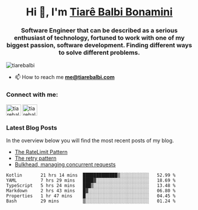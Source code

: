 

<h1 align="center">Hi 👋, I'm <a href="https://tiarebalbi.com?utm_source=github&utm_medium=profile&utm_campaign=github_profile">Tiarê Balbi Bonamini</a></h1>

<h3 align="center">Software Engineer that can be described as a serious enthusiast of technology, fortuned to work with one of my biggest passion, software development. Finding different ways to solve different problems.</h3>

<p align="left"> <img src="https://komarev.com/ghpvc/?username=tiarebalbi" alt="tiarebalbi" /> </p>

- 📫 How to reach me **me@tiarebalbi.com**

<p align="left">
<h3 align="left">Connect with me:</h3>
<a href="https://twitter.com/tiarebalbi" target="blank"><img align="center" src="https://cdn.jsdelivr.net/npm/simple-icons@3.0.1/icons/twitter.svg" alt="tiarebalbi" height="30" width="40" /></a>
<a href="https://instagram.com/tiarebalbi" target="blank"><img align="center" src="https://cdn.jsdelivr.net/npm/simple-icons@3.0.1/icons/instagram.svg" alt="tiarebalbi" height="30" width="40" /></a>
</p>

### Latest Blog Posts

In the overview below you will find the most recent posts of my blog.

* [The RateLimit Pattern](https://tiarebalbi.com/article/week-4-the-rate-limit-pattern?utm_source=github&utm_medium=profile&utm_campaign=github_profile)
* [The retry pattern](https://tiarebalbi.com/article/week-3-the-retry-pattern?utm_source=github&utm_medium=profile&utm_campaign=github_profile)
* [Bulkhead, managing concurrent requests](https://tiarebalbi.com/article/week-2-bulkhead-managing-concurrent-requests?utm_source=github&utm_medium=profile&utm_campaign=github_profile)

<!--START_SECTION:waka-->

```text
Kotlin       21 hrs 14 mins  █████████████▒░░░░░░░░░░░   52.99 %
YAML         7 hrs 29 mins   ████▓░░░░░░░░░░░░░░░░░░░░   18.69 %
TypeScript   5 hrs 24 mins   ███▒░░░░░░░░░░░░░░░░░░░░░   13.48 %
Markdown     2 hrs 43 mins   █▓░░░░░░░░░░░░░░░░░░░░░░░   06.80 %
Properties   1 hr 47 mins    █░░░░░░░░░░░░░░░░░░░░░░░░   04.45 %
Bash         29 mins         ▒░░░░░░░░░░░░░░░░░░░░░░░░   01.24 %
```

<!--END_SECTION:waka-->
